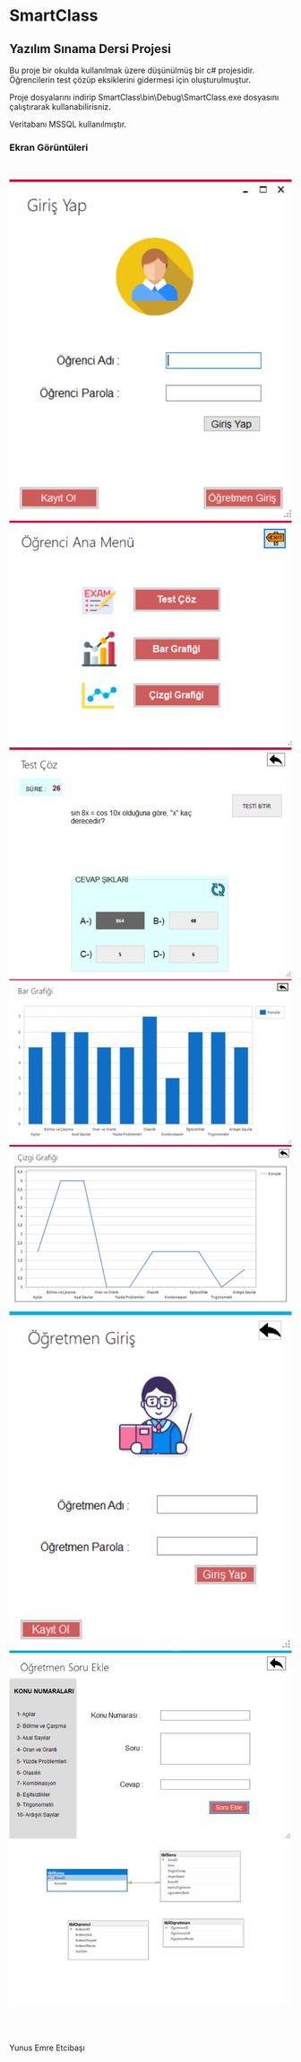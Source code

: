 # SmartClass
## Yazılım Sınama Dersi Projesi

Bu proje bir okulda kullanılmak üzere düşünülmüş bir c# projesidir. Öğrencilerin test çözüp eksiklerini gidermesi için oluşturulmuştur. 

Proje dosyalarını indirip SmartClass\bin\Debug\SmartClass.exe dosyasını çalıştırarak kullanabilirisniz.

Veritabanı MSSQL kullanılmıştır.

### Ekran Görüntüleri

<br/>

![1](https://github.com/yunusetc/SmartClass/blob/master/screenshots/1.PNG)
![2](https://github.com/yunusetc/SmartClass/blob/master/screenshots/2.PNG)
![3](https://github.com/yunusetc/SmartClass/blob/master/screenshots/3.PNG)
![4](https://github.com/yunusetc/SmartClass/blob/master/screenshots/4.PNG)
![5](https://github.com/yunusetc/SmartClass/blob/master/screenshots/5.PNG)
![6](https://github.com/yunusetc/SmartClass/blob/master/screenshots/6.PNG)
![7](https://github.com/yunusetc/SmartClass/blob/master/screenshots/7.PNG)
![8](https://github.com/yunusetc/SmartClass/blob/master/screenshots/8.PNG)

<br/>
<br/>

Yunus Emre Etcibaşı



